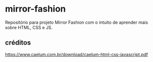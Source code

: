 # mirror-fashion
Repositório para projeto Mirror Fashion com o intuito de aprender mais sobre HTML, CSS e JS.

## créditos
https://www.caelum.com.br/download/caelum-html-css-javascript.pdf

